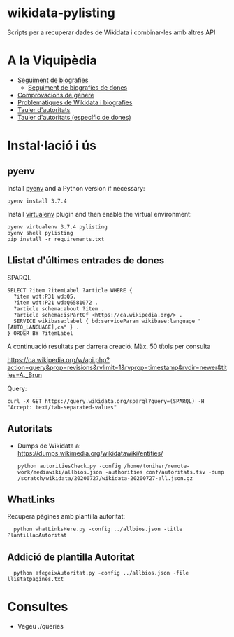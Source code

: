 # wikidata-pylisting
Scripts per a recuperar dades de Wikidata i combinar-les amb altres API


# A la Viquipèdia

* [Seguiment de biografies](https://ca.wikipedia.org/wiki/Usuari:Toniher/Bios)
  * [Seguiment de biografies de dones](https://ca.wikipedia.org/wiki/Viquiprojecte:Viquidones/Progr%C3%A9s)
* [Comprovacions de gènere](https://ca.wikipedia.org/wiki/Usuari:Toniher/StatsGender)
* [Problemàtiques de Wikidata i biografies](https://ca.wikipedia.org/wiki/Usuari:Toniher/CheckBios)
* [Tauler d'autoritats](https://ca.wikipedia.org/wiki/Usuari:Toniher/Autoritats)
* [Tauler d'autoritats (específic de dones)](https://ca.wikipedia.org/wiki/Viquiprojecte:Viquidones/Autoritats)

# Instal·lació i ús

## pyenv

Install [pyenv](https://github.com/pyenv/pyenv) and a Python version if necessary:

    pyenv install 3.7.4

Install [virtualenv](https://github.com/pyenv/pyenv-virtualenv) plugin and then enable the virtual environment:

    pyenv virtualenv 3.7.4 pylisting
    pyenv shell pylisting
    pip install -r requirements.txt

## Llistat d'últimes entrades de dones

SPARQL

    SELECT ?item ?itemLabel ?article WHERE {
      ?item wdt:P31 wd:Q5.
      ?item wdt:P21 wd:Q6581072 .
      ?article schema:about ?item .
      ?article schema:isPartOf <https://ca.wikipedia.org/> .
      SERVICE wikibase:label { bd:serviceParam wikibase:language "[AUTO_LANGUAGE],ca" } .
    } ORDER BY ?itemLabel

A continuació resultats per darrera creació. Màx. 50 títols per consulta

https://ca.wikipedia.org/w/api.php?action=query&prop=revisions&rvlimit=1&rvprop=timestamp&rvdir=newer&titles=A._Brun

Query:

    curl -X GET https://query.wikidata.org/sparql?query=(SPARQL) -H "Accept: text/tab-separated-values"

## Autoritats

* Dumps de Wikidata a: https://dumps.wikimedia.org/wikidatawiki/entities/

      python autoritiesCheck.py -config /home/toniher/remote-work/mediawiki/allbios.json -authorities conf/autoritats.tsv -dump /scratch/wikidata/20200727/wikidata-20200727-all.json.gz

## WhatLinks

Recupera pàgines amb plantilla autoritat:

      python whatLinksHere.py -config ../allbios.json -title  Plantilla:Autoritat


## Addició de plantilla Autoritat

      python afegeixAutoritat.py -config ../allbios.json -file llistatpagines.txt

# Consultes

* Vegeu ./queries
